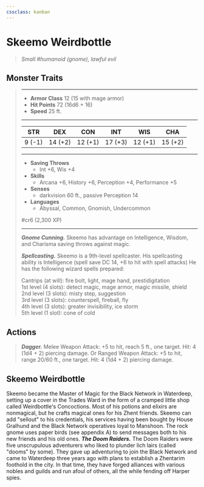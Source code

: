 ```yaml
---
cssclass: kanban
---
```


# Skeemo Weirdbottle
>*Small #humanoid (gnome), lawful evil*
## Monster Traits
>___
>- **Armor Class** 12 (15 with mage armor)
>- **Hit Points** 72 (16d6 + 16)
>- **Speed** 25 ft.
>___
>|STR|DEX|CON|INT|WIS|CHA|
>|:---:|:---:|:---:|:---:|:---:|:---:|
>|9 (-1)|14 (+2)|12 (+1)|17 (+3)|12 (+1)|15 (+2)|
>___
>- **Saving Throws**
>	 - Int +6, Wis +4
>- **Skills**
>	 - Arcana +6, History +6, Perception +4, Performance +5
>- **Senses**
>	 - darkvision 60 ft., passive Perception 14
>- **Languages**
>	 - Abyssal, Common, Gnomish, Undercommon
>
> #cr6 (2,300 XP)
>___
>***Gnome Cunning.*** Skeemo has advantage on Intelligence, Wisdom, and Charisma saving throws against magic.  
>
>***Spellcasting.*** Skeemo is a 9th-level spellcaster. His spellcasting ability is Intelligence (spell save DC 14, +6 to hit with spell attacks) He has the following wizard spells prepared:  
>
>Cantrips (at will): fire bolt, light, mage hand, prestidigitation  
>1st level (4 slots): detect magic, mage armor, magic missile, shield  
>2nd level (3 slots): misty step, suggestion  
>3rd level (3 slots): counterspell, fireball, fly  
>4th level (3 slots): greater invisibility, ice storm  
>5th level (1 slot): cone of cold  
>
## Actions
>***Dagger.*** Melee Weapon Attack: +5 to hit, reach 5 ft., one target. Hit: 4 (1d4 + 2) piercing damage. Or Ranged Weapon Attack: +5 to hit, range 20/60 ft., one target. Hit: 4 (1d4 + 2) piercing damage.
## Skeemo Weirdbottle
Skeemo became the Master of Magic for the Black Network in Waterdeep, setting up a cover in the Trades Ward in the form of a cramped little shop called Weirdbottle's Concoctions. Most of his potions and elixirs are nonmagical, but he crafts magical ones for his Zhent friends.
Skeemo can add "sellout" to his credentials, his services having been bought by House Gralhund and the Black Network operatives loyal to Manshoon. The rock gnome uses paper birds (see appendix A) to send messages both to his new friends and his old ones.
***The Doom Raiders.*** The Doom Raiders were five unscrupulous adventurers who liked to plunder lich lairs (called "dooms" by some). They gave up adventuring to join the Black Network and came to Waterdeep three years ago with plans to establish a Zhentarim foothold in the city. In that time, they have forged alliances with various nobles and guilds and run afoul of others, all the while fending off Harper spies.